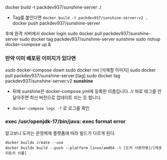 
docker build -t packdev937/sunshine-server ./
- Tag를 붙인다면 `docker build -t packdev937/sunshine-server:v2 .`
docker push packdev937/sunshine-server

후에 원격 서버에서 
docker login
sudo docker pull packdev937/sunshine-server
sudo docker tag packdev937/sunshine-server sunshine
sudo nohup docker-compose up &


### **만약 이미 배포된 이미지가 있다면** 
sudo docker-compose down
sudo docker rmi [삭제할 이미지]
sudo docker pull packdev937/sunshine-server:[tag]
sudo docker tag packdev937/sunshine-server:v2 **sunshine** 
+ 뒤에 sunshine은 docker-compose.yml에 등록한 이름입니다.
// 따로 태그를 안달아주면 최신 버전으로 업데이트 되는 듯 합니다. 


+ `docker-compose logs -f` 로 로그를 확인


### exec /usr/openjdk-17/bin/java: exec format error 
알고보니 도커는 운영체제 플랫폼에 따라 빌드가 다르게 된다. 
```
docker buildx create --use
docker buildx build --push --platform linux/amd64 -t [도커 사용자명]/[레포지토리 이름] .
```